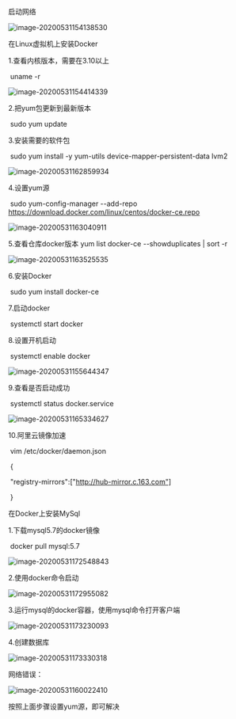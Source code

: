 启动网络

![image-20200531154138530](C:\Users\小胖\AppData\Roaming\Typora\typora-user-images\image-20200531154138530.png)



在Linux虚拟机上安装Docker

1.查看内核版本，需要在3.10以上  

​      uname -r   

![image-20200531154414339](C:\Users\小胖\AppData\Roaming\Typora\typora-user-images\image-20200531154414339.png)

2.把yum包更新到最新版本

​      sudo yum update

3.安装需要的软件包   

​      sudo yum install -y yum-utils device-mapper-persistent-data lvm2 

![image-20200531162859934](C:\Users\小胖\AppData\Roaming\Typora\typora-user-images\image-20200531162859934.png)

4.设置yum源  

​        sudo yum-config-manager --add-repo https://download.docker.com/linux/centos/docker-ce.repo 

![image-20200531163040911](C:\Users\小胖\AppData\Roaming\Typora\typora-user-images\image-20200531163040911.png)

5.查看仓库docker版本   yum list docker-ce --showduplicates | sort -r 

![image-20200531163525535](C:\Users\小胖\AppData\Roaming\Typora\typora-user-images\image-20200531163525535.png)

6.安装Docker 

​       sudo yum install docker-ce

7.启动docker

​       systemctl start docker 

8.设置开机启动

​        systemctl enable docker 

![image-20200531155644347](C:\Users\小胖\AppData\Roaming\Typora\typora-user-images\image-20200531155644347.png)

9.查看是否启动成功

​       systemctl status docker.service  

![image-20200531165334627](C:\Users\小胖\AppData\Roaming\Typora\typora-user-images\image-20200531165334627.png)

10.阿里云镜像加速

​      vim /etc/docker/daemon.json

​      {

​             "registry-mirrors":["http://hub-mirror.c.163.com"]

​      }



在Docker上安装MySql

1.下载mysql5.7的docker镜像

​      docker pull mysql:5.7

![image-20200531172548843](C:\Users\小胖\AppData\Roaming\Typora\typora-user-images\image-20200531172548843.png)

2.使用docker命令启动

![image-20200531172955082](C:\Users\小胖\AppData\Roaming\Typora\typora-user-images\image-20200531172955082.png)

3.运行mysql的docker容器，使用mysql命令打开客户端

![image-20200531173230093](C:\Users\小胖\AppData\Roaming\Typora\typora-user-images\image-20200531173230093.png)

4.创建数据库

![image-20200531173330318](C:\Users\小胖\AppData\Roaming\Typora\typora-user-images\image-20200531173330318.png)



网络错误：

![image-20200531160022410](C:\Users\小胖\AppData\Roaming\Typora\typora-user-images\image-20200531160022410.png)

按照上面步骤设置yum源，即可解决

